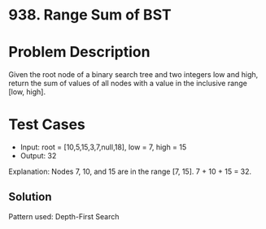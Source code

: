 # 938. Range Sum of BST

# Problem Description

Given the root node of a binary search tree and two integers low and high, return the sum of values of all nodes with a value in the inclusive range [low, high].

# Test Cases

- Input: root = [10,5,15,3,7,null,18], low = 7, high = 15
- Output: 32

Explanation: Nodes 7, 10, and 15 are in the range [7, 15]. 7 + 10 + 15 = 32.

## Solution

Pattern used: Depth-First Search